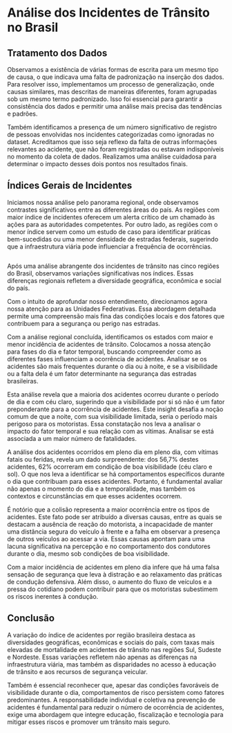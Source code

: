 # Análise dos Incidentes de Trânsito no Brasil

## Tratamento dos Dados 
Observamos a existência de várias formas de escrita para um mesmo tipo de causa, o que indicava uma falta de padronização na inserção dos
dados. Para resolver isso, implementamos um processo de generalização, onde causas similares, mas descritas de maneiras diferentes, foram agrupadas sob um mesmo termo padronizado. Isso foi essencial para garantir a consistência dos dados e permitir uma análise mais precisa das tendências e padrões.

Também identificamos a presença de um número significativo de registro de pessoas envolvidas nos incidentes categorizadas como ignoradas no dataset. Acreditamos que isso seja reflexo da falta de outras informações relevantes ao acidente, que não foram registradas ou estavam indisponíveis no momento da coleta de dados. Realizamos uma análise cuidadosa para determinar o impacto desses dois pontos nos resultados finais.

## Índices Gerais de Incidentes
Iniciamos nossa análise pelo panorama regional, onde observamos contrastes significativos entre as diferentes áreas do país. As regiões com maior índice de incidentes oferecem um alerta crítico de um chamado às ações para as autoridades competentes. Por outro lado, as
regiões com o menor índice servem como um estudo de caso para identificar práticas bem-sucedidas ou uma menor densidade de estradas federais, sugerindo que a infraestrutura viária pode influenciar a frequência de ocorrências.

<img></img>

Após uma análise abrangente dos incidentes de trânsito nas cinco regiões do Brasil, observamos variações significativas nos índices. Essas diferenças regionais refletem a diversidade geográfica, econômica e social do país.

Com o intuito de aprofundar nosso entendimento, direcionamos agora nossa atenção para as Unidades Federativas. Essa abordagem detalhada permite uma compreensão mais fina das condições locais e dos fatores que contribuem para a segurança ou perigo nas estradas.

Com a análise regional concluída, identificamos os estados com maior e menor incidência de acidentes de trânsito. Colocamos a nossa atenção para fases do dia e fator temporal, buscando compreender como as diferentes fases influenciam a ocorrência de acidentes. Analisar se os acidentes são mais frequentes durante o dia ou à noite, e se a visibilidade ou a falta dela é um fator determinante na segurança das estradas brasileiras.

Esta análise revela que a maioria dos acidentes ocorreu durante o período de dia e com céu claro, sugerindo que a visibilidade por si só não é um fator preponderante para a ocorrência de acidentes. Este insight desafia a noção comum de que a noite, com sua visibilidade limitada, seria o período mais perigoso para os motoristas. Essa constatação nos leva a analisar o impacto do fator temporal e sua relação com as vítimas. Analisar se está associada a um maior número de fatalidades.

A análise dos acidentes ocorridos em pleno dia em pleno dia, com vítimas fatais ou feridas, revela um dado surpreendente: dos 56,7% destes acidentes, 62% ocorreram em condição de boa visibilidade (céu claro e sol). O que nos leva a identificar se há comportamentos específicos durante o dia que contribuam para esses acidentes. Portanto, é fundamental avaliar não apenas o momento do dia e a temporalidade, mas também os contextos e circunstâncias em que esses acidentes ocorrem.

É notório que a colisão representa a maior ocorrência entre os tipos de acidentes. Este fato pode ser atribuído a diversas causas, entre as quais se destacam a ausência de reação do motorista, a incapacidade de manter uma distância segura do veículo à frente e a falha em observar a presença de outros veículos ao acessar a via. Essas causas apontam para uma lacuna significativa na percepção e no comportamento dos condutores durante o dia, mesmo sob condições de boa visibilidade.

Com a maior incidência de acidentes em pleno dia infere que há uma falsa sensação de segurança que leva à distração e ao relaxamento das práticas de condução defensiva. Além disso, o aumento do fluxo de veículos e a pressa do cotidiano podem contribuir para que os motoristas subestimem os riscos inerentes à condução.

## Conclusão
A variação do índice de acidentes por região brasileira destaca as diversidades geográficas, econômicas e sociais do país, com taxas mais elevadas de mortalidade em acidentes de trânsito nas regiões Sul, Sudeste e Nordeste. Essas variações refletem não apenas as diferenças na infraestrutura viária, mas também as disparidades no acesso à educação de trânsito e aos recursos de segurança veicular.

Também é essencial reconhecer que, apesar das condições favoráveis de visibilidade durante o dia, comportamentos de risco persistem como fatores predominantes. A responsabilidade individual e coletiva na prevenção de acidentes é fundamental para reduzir o número de
ocorrência de acidentes, exige uma abordagem que integre educação, fiscalização e tecnologia para mitigar esses riscos e promover um trânsito mais seguro.

